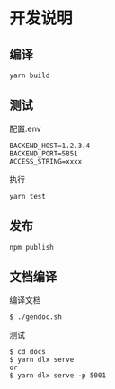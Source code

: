 # 开发说明

## 编译

```
yarn build
```

## 测试

配置.env

```
BACKEND_HOST=1.2.3.4
BACKEND_PORT=5851
ACCESS_STRING=xxxx
```

执行

```
yarn test
```

## 发布

```
npm publish
```

## 文档编译

编译文档

```
$ ./gendoc.sh
```

测试

```
$ cd docs
$ yarn dlx serve
or
$ yarn dlx serve -p 5001
```
